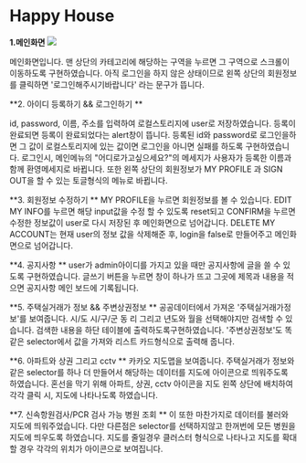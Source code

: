 <h1>Happy House</h1>

**1.메인화면**
![](readme/메인화면.png)

메인화면입니다. 맨 상단의 카테고리에 해당하는 구역을 누르면 그 구역으로 스크롤이 이동하도록 구현하였습니다.
아직 로그인을 하지 않은 상태이므로 왼쪽 상단의 회원정보를 클릭하면 '로그인해주시기바랍니다' 라는 문구가 뜹니다.

**2. 아이디 등록하기 && 로그인하기 **

id, password, 이름, 주소를 입력하여 로컬스토리지에 user로 저장하였습니다.
등록이 완료되면 등록이 완료되었다는 alert창이 뜹니다.
등록된 id와 password로 로그인을하면 그 값이 로컬스토리지에 있는 값이면 로그인을 아니면 실패를 하도록 구현하였습니다.
로그인시, 메인메뉴의 "어디로가고싶으세요?"의 메세지가 사용자가 등록한 이름과 함께 환영메세지로 바뀝니다.
또한 왼쪽 상단의 회원정보가 MY PROFILE 과 SIGN OUT을 할 수 있는 토글형식의 메뉴로 바뀝니다.


**3. 회원정보 수정하기 **
MY PROFILE을 누르면 회원정보를 볼 수 있습니다. EDIT MY INFO를 누르면 해당 input값을 수정 할 수 있도록 reset되고
CONFIRM을 누르면 수정한 정보값이 user로 다시 저장된 후 메인화면으로 넘어갑니다.
DELETE MY ACCOUNT는 현재 user의 정보 값을 삭제해준 후, login을 false로 만들어주고 메인화면으로 넘어갑니다.

**4. 공지사항  **
user가 admin아이디를 가지고 있을 때만 공지사항에 글을 쓸 수 있도록 구현하였습니다.
글쓰기 버튼을 누르면 창이 하나가 뜨고 그곳에 제목과 내용을 적으면 공지사항 메인 보드에 기록됩니다.


**5. 주택실거래가 정보 && 주변상권정보  **
공공데이터에서 가져온 '주택실거래가정보'를 보여줍니다. 시/도 시/구/군 동 리 그리고 년도와 월을 선택해야지만 검색할 수 있습니다.
검색한 내용을 하단 테이블에 출력하도록구현하였습니다. 
'주변상권정보'도 똑같은 selector에서 값을 가져와 리스트 카드형식으로 출력해 줍니다.

**6. 아파트와 상권 그리고 cctv **
카카오 지도맵을 보여줍니다. 주택실거래가 정보와 같은 selector를 하나 더 만들어서 해당하는 데이터를
지도에 아이콘으로 띄워주도록 하였습니다. 혼선을 막기 위해 아파트, 상권, cctv 아이콘을 지도 왼쪽 상단에 배치하여
각각 클릭 시, 지도에 나타나도록 하였습니다.

**7. 신속항원검사/PCR 검사 가능 병원 조회 **
이 또한 마찬가지로 데이터를 불러와 지도에 띄워주었습니다. 다만 다른점은 selector를 선택하지않고 
한꺼번에 모든 병원을 지도에 띄우도록 하였습니다. 지도를 줄일경우 클러스터 형식으로 나타나고 지도를 확대할 경우 
각각의 위치가 아이콘으로 보여집니다.
